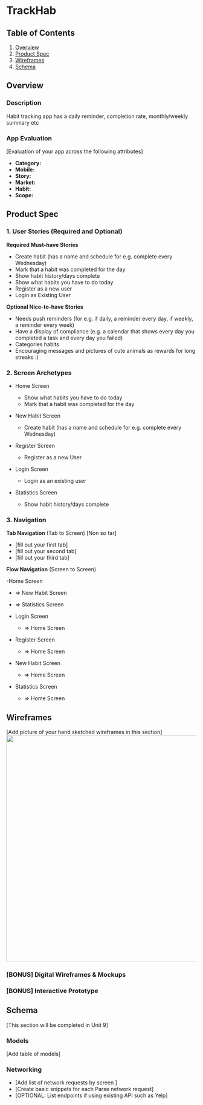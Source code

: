 # TrackHab

## Table of Contents
1. [Overview](#Overview)
2. [Product Spec](#Product-Spec)
3. [Wireframes](#Wireframes)
4. [Schema](#Schema)

## Overview
### Description
 Habit tracking app has a daily reminder, completion rate, monthly/weekly summary etc

### App Evaluation
[Evaluation of your app across the following attributes]
- **Category:**
- **Mobile:**
- **Story:**
- **Market:**
- **Habit:**
- **Scope:**

## Product Spec

### 1. User Stories (Required and Optional)

**Required Must-have Stories**

- Create habit (has a name and schedule for e.g. complete every Wednesday)  
- Mark that a habit was completed for the day  
- Show habit history/days complete  
- Show what habits you have to do today  
- Register as a new user  
- Login as Existing User  

**Optional Nice-to-have Stories**

- Needs push reminders (for e.g. if daily, a reminder every day, if weekly, a reminder every week)  
- Have a display of compliance (e.g. a calendar that shows every day you completed a task and every day you failed)  
- Categories habits  
- Encouraging messages and pictures of cute animals as rewards for long streaks :)  

### 2. Screen Archetypes

- Home Screen  
   - Show what habits you have to do today  
   - Mark that a habit was completed for the day  

- New Habit Screen  
   - Create habit (has a name and schedule for e.g. complete every Wednesday)  

- Register Screen  
   - Register as a new User  

- Login Screen  
   - Login as an existing user  

- Statistics Screen  
   - Show habit history/days complete  

### 3. Navigation

**Tab Navigation** (Tab to Screen) [Non so far]

* [fill out your first tab]
* [fill out your second tab]
* [fill out your third tab]

**Flow Navigation** (Screen to Screen)

 -Home Screen  
   - => New Habit Screen  
   - => Statistics Screen  

- Login Screen  
   - => Home Screen  

- Register Screen  
   - => Home Screen  

- New Habit Screen  
   - => Home Screen  

- Statistics Screen  
   - => Home Screen  

## Wireframes
[Add picture of your hand sketched wireframes in this section]
<img src="YOUR_WIREFRAME_IMAGE_URL" width=600>

### [BONUS] Digital Wireframes & Mockups

### [BONUS] Interactive Prototype

## Schema 
[This section will be completed in Unit 9]
### Models
[Add table of models]
### Networking
- [Add list of network requests by screen ]
- [Create basic snippets for each Parse network request]
- [OPTIONAL: List endpoints if using existing API such as Yelp]

